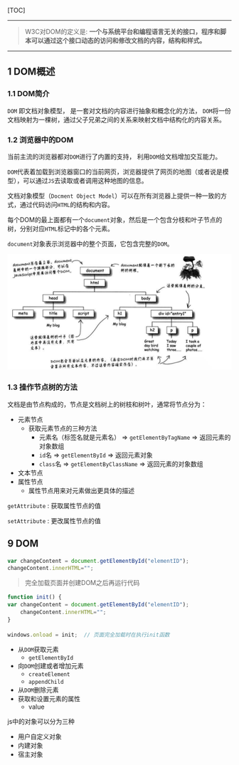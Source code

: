 [TOC]

---

> W3C对DOM的定义是: **一个与系统平台和编程语言无关的接口，程序和脚本可以通过这个接口动态的访问和修改文档的内容，结构和样式。**

---

## 1 DOM概述

### 1.1 DOM简介

`DOM` 即文档对象模型， 是一套对文档的内容进行抽象和概念化的方法， `DOM`将一份文档映射为一棵树，通过父子兄弟之间的关系来映射文档中结构化的内容关系。

### 1.2 浏览器中的DOM

当前主流的浏览器都对`DOM`进行了内置的支持， 利用`DOM`给文档增加交互能力。

`DOM`代表着加载到浏览器窗口的当前网页，浏览器提供了网页的地图（或者说是模型），可以通过`JS`去读取或者调用这种地图的信息。

文档对象模型（`Docment Object Model`）可以在所有浏览器上提供一种一致的方式，通过代码访问`HTML`的结构和内容。

每个DOM的最上面都有一个`document`对象，然后是一个包含分枝和叶子节点的树，分别对应`HTML`标记中的各个元素。

`document`对象表示浏览器中的整个页面，它包含完整的`DOM`。

![节点树](./res/001.png)

### 1.3 操作节点树的方法

文档是由节点构成的，节点是文档树上的树枝和树叶，通常将节点分为：

- 元素节点
  - 获取元素节点的三种方法
    - 元素名（标签名就是元素名） => `getElementByTagName` => 返回元素的对象数组
    - `id`名 => `getElementById` => 返回元素对象
    - `class`名 => `getElementByClassName` => 返回元素的对象数组
- 文本节点
- 属性节点
  - 属性节点用来对元素做出更具体的描述





`getAttribute` : 获取属性节点的值

`setAttribute` : 更改属性节点的值

## 9 DOM













```js
var changeContent = document.getElementById("elementID");
changeContent.innerHTML="";
```





> 完全加载页面并创建DOM之后再运行代码

```js
function init() {
var changeContent = document.getElementById("elementID");
	changeContent.innerHTML="";
}

windows.onload = init;  // 页面完全加载时在执行init函数

```



- 从`DOM`获取元素
  - `getElementById`
- 向`DOM`创建或者增加元素
  - `createElement`
  - `appendChild`
- 从`DOM`删除元素
- 获取和设置元素的属性
  - value





js中的对象可以分为三种

- 用户自定义对象
- 内建对象
- 宿主对象

